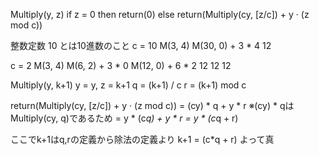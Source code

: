 Multiply(y, z)
if z = 0 then
	return(0) 
else
	return(Multiply(cy, [z/c]) + y · (z mod c))

整数定数 10 とは10進数のこと
c = 10
M(3, 4)
	M(30, 0) + 3 * 4
		12

c = 2
M(3, 4)
	M(6, 2) + 3 * 0
		M(12, 0) + 6 * 2
		12
	12
12

Multiply(y, k+1)
y = y, z = k+1
q = (k+1) / c
r = (k+1) mod c

return(Multiply(cy, [z/c]) + y · (z mod c))
= (cy) * q + y * r ※(cy) * qはMultiply(cy, q)であるため
= y * (c*q) + y * r
= y * (c*q + r)

ここでk+1はq,rの定義から除法の定義より
k+1 = (c*q + r)
よって真
